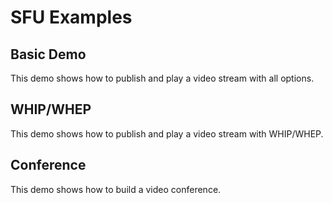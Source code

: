# SFU Examples

## Basic Demo

This demo shows how to publish and play a video stream with all options.

## WHIP/WHEP

This demo shows how to publish and play a video stream with WHIP/WHEP.

## Conference

This demo shows how to build a video conference.